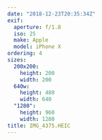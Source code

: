 ```yaml
---
date: "2018-12-23T20:35:34Z"
exif:
  aperture: f/1.8
  iso: 25
  make: Apple
  model: iPhone X
ordering: 4
sizes:
  200x200:
    height: 200
    width: 200
  640w:
    height: 480
    width: 640
  "1280":
    height: 960
    width: 1280
title: IMG_4375.HEIC
---
```

